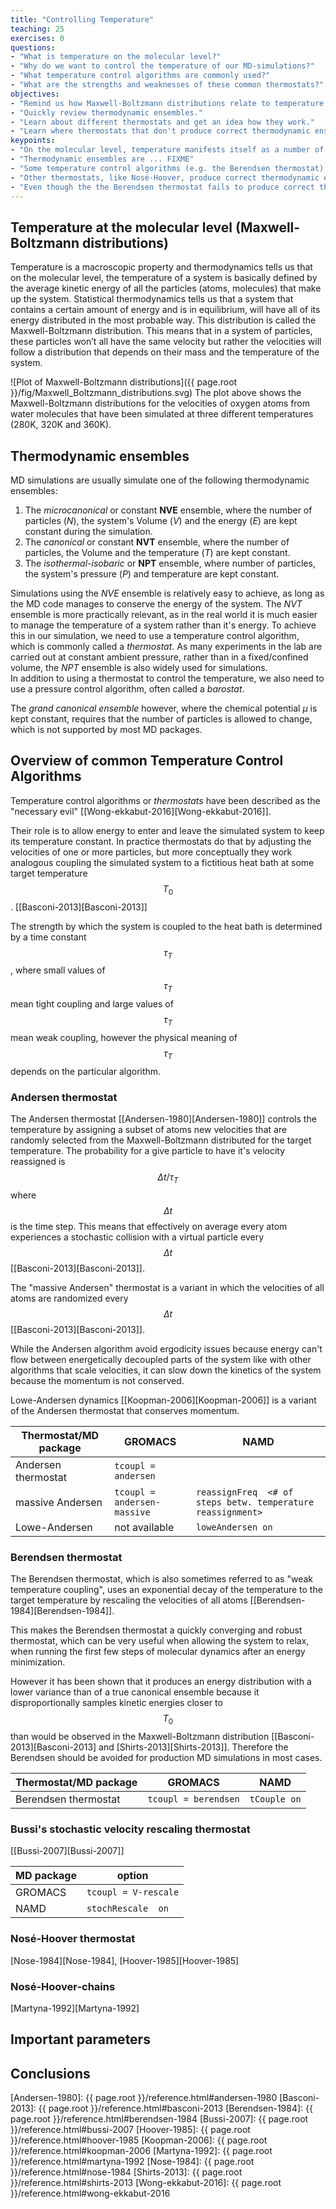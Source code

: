 ```yaml
---
title: "Controlling Temperature"
teaching: 25
exercises: 0
questions:
- "What is temperature on the molecular level?"
- "Why do we want to control the temperature of our MD-simulations?"
- "What temperature control algorithms are commonly used?"
- "What are the strengths and weaknesses of these common thermostats?"
objectives:
- "Remind us how Maxwell-Boltzmann distributions relate to temperature."
- "Quickly review thermodynamic ensembles."
- "Learn about different thermostats and get an idea how they work."
- "Learn where thermostats that don't produce correct thermodynamic ensembles can still be very useful."
keypoints:
- "On the molecular level, temperature manifests itself as a number of particles having a certain average kinetic energy."
- "Thermodynamic ensembles are ... FIXME"
- "Some temperature control algorithms (e.g. the Berendsen thermostat) fail to produce kinetic energy distributions that represent a correct thermodynamic ensemble."
- "Other thermostats, like Nosé-Hoover, produce correct thermodynamic ensembles but can take long to converge."
- "Even though the the Berendsen thermostat fails to produce correct thermodynamic ensembles, it can be useful for system relaxation as it is robust and converges fast."
---
```


## Temperature at the molecular level (Maxwell-Boltzmann distributions)

Temperature is a macroscopic property and thermodynamics tells us that on the molecular level, 
the temperature of a system is basically defined by the average kinetic energy of all the 
particles (atoms, molecules) that make up the system.
Statistical thermodynamics tells us that a system that contains a certain amount of energy 
and is in equilibrium, will have all of its energy distributed in the most probable way. 
This distribution is called the Maxwell-Boltzmann distribution. 
This means that in a system of particles, these particles won’t all have the same velocity 
but rather the velocities will follow a distribution that depends on their mass and the 
temperature of the system.


![Plot of Maxwell-Boltzmann distributions]({{ page.root }}/fig/Maxwell_Boltzmann_distributions.svg)
The plot above shows the Maxwell-Boltzmann distributions for the velocities of oxygen atoms
from water molecules that have been simulated at three different temperatures (280K, 320K and 360K).

## Thermodynamic ensembles

MD simulations are usually simulate one of the following thermodynamic ensembles:

1. The *microcanonical* or constant **NVE** ensemble, where the number of particles (*N*), the
   system's Volume (*V*) and the energy (*E*) are kept constant during the simulation.
2. The *canonical* or constant **NVT** ensemble, where the number of particles, the Volume and
   the temperature (*T*) are kept constant.
3. The *isothermal-isobaric* or **NPT** ensemble, where number of particles, the system's pressure
   (*P*) and temperature are kept constant.

Simulations using the *NVE* ensemble is relatively easy to achieve, as long as the MD code manages 
to conserve the energy of the system.
The *NVT* ensemble is more practically relevant, as in the real world it is much easier to manage 
the temperature of a system rather than it's energy.  To achieve this in our simulation, we need
to use a temperature control algorithm, which is commonly called a *thermostat*.
As many experiments in the lab are carried out at constant ambient pressure, rather than in a
fixed/confined volume, the *NPT* ensemble is also widely used for simulations.  
In addition to using a thermostat to control the temperature, we also need to use a pressure
control algorithm, often called a *barostat*.

The *grand canonical ensemble* however, where the chemical potential *&mu;* is kept constant,
requires that the number of particles is allowed to change, which is not supported by most 
MD packages.


## Overview of common Temperature Control Algorithms

Temperature control algorithms or *thermostats* have been described as the "necessary evil"
[[Wong-ekkabut-2016][Wong-ekkabut-2016]].

Their role is to allow energy to enter and leave the simulated system to keep its temperature
constant.  In practice thermostats do that by adjusting the velocities of one or more particles,
but more conceptually they work analogous coupling the simulated system to a fictitious heat bath
at some target temperature $$T_0$$. [[Basconi-2013][Basconi-2013]]

The strength by which the system is coupled to the heat bath is determined by a time constant
$$\tau_T$$, where small values of $$\tau_T$$ mean tight coupling and large values of $$\tau_T$$
mean weak coupling, however the physical meaning of $$\tau_T$$ depends on the particular algorithm.

### Andersen thermostat
The Andersen thermostat [[Andersen-1980][Andersen-1980]] controls the temperature by assigning 
a subset of atoms new velocities that are randomly selected from the Maxwell-Boltzmann distributed
for the target temperature.
The probability for a give particle to have it's velocity reassigned is $$\Delta t / \tau_T$$
where $$\Delta t$$ is the time step.  This means that effectively on average every atom experiences
a stochastic collision with a virtual particle every $$\Delta t$$ [[Basconi-2013][Basconi-2013]].

The "massive Andersen" thermostat is a variant in which the velocities of all atoms are randomized
every $$\Delta t$$  [[Basconi-2013][Basconi-2013]].

While the Andersen algorithm avoid ergodicity issues because energy can't flow between energetically
decoupled parts of the system like with other algorithms that scale velocities, it can slow down
the kinetics of the system because the momentum is not conserved.

Lowe-Andersen dynamics [[Koopman-2006][Koopman-2006]] is a variant of the Andersen thermostat 
that conserves momentum.

| Thermostat/MD package | GROMACS                     |  NAMD             |
|-----------------------|-----------------------------|-------------------| 
| Andersen thermostat   | `tcoupl = andersen`         |                   |
| massive Andersen      | `tcoupl = andersen-massive` | `reassignFreq  <# of steps betw. temperature reassignment>` |
| Lowe-Andersen         | not available               | `loweAndersen on` |

### Berendsen thermostat

The Berendsen thermostat, which is also sometimes referred to as "weak temperature coupling", uses
an exponential decay of the temperature to the target temperature by rescaling the velocities of all 
atoms [[Berendsen-1984][Berendsen-1984]].

This makes the Berendsen thermostat a quickly converging and robust thermostat, which can be very
useful when allowing the system to relax, when running the first few steps of molecular dynamics
after an energy minimization.

However it has been shown that it produces an energy distribution with a lower variance than of
a true canonical ensemble because it disproportionally samples kinetic energies closer to
$$T_0$$ than would be observed in the Maxwell-Boltzmann distribution [[Basconi-2013][Basconi-2013]
and [Shirts-2013][Shirts-2013]].  Therefore the Berendsen should be avoided for production MD
simulations in most cases.


| Thermostat/MD package | GROMACS                     |  NAMD             |
|-----------------------|-----------------------------|-------------------| 
| Berendsen thermostat  | `tcoupl = berendsen`        | `tCouple on`      |


### Bussi's stochastic velocity rescaling thermostat
[[Bussi-2007][Bussi-2007]]


| MD package | option                |
| ---------- | --------------------- |
| GROMACS    |  `tcoupl = V-rescale` |
| NAMD       |  `stochRescale  on`   |

### Nosé-Hoover thermostat
[Nose-1984][Nose-1984], [Hoover-1985][Hoover-1985]

### Nosé-Hoover-chains
[Martyna-1992][Martyna-1992]

## Important parameters


## Conclusions


[Andersen-1980]: {{ page.root }}/reference.html#andersen-1980
[Basconi-2013]: {{ page.root }}/reference.html#basconi-2013
[Berendsen-1984]: {{ page.root }}/reference.html#berendsen-1984
[Bussi-2007]: {{ page.root }}/reference.html#bussi-2007
[Hoover-1985]: {{ page.root }}/reference.html#hoover-1985
[Koopman-2006]: {{ page.root }}/reference.html#koopman-2006
[Martyna-1992]: {{ page.root }}/reference.html#martyna-1992
[Nose-1984]: {{ page.root }}/reference.html#nose-1984
[Shirts-2013]: {{ page.root }}/reference.html#shirts-2013
[Wong-ekkabut-2016]: {{ page.root }}/reference.html#wong-ekkabut-2016

